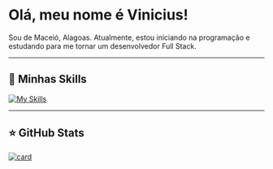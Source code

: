 # Olá, meu nome é Vinicius!

Sou de Maceió, Alagoas. Atualmente, estou iniciando na programação e estudando para me tornar um desenvolvedor Full Stack.

---

## 🚀 Minhas Skills

[![My Skills](https://skillicons.dev/icons?i=js,html,css,cs)](https://skillicons.dev)

---

## ⭐ GitHub Stats

[![card](https://github-readme-stats.vercel.app/api?username=v-batistaa&theme=dark&show_icons=true)](https://github.com/anuraghazra/github-readme-stats)
